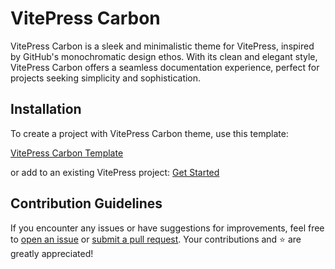 # VitePress Carbon

VitePress Carbon is a sleek and minimalistic theme for VitePress, inspired by GitHub's monochromatic design ethos. With its clean and elegant style, VitePress Carbon offers a seamless documentation experience, perfect for projects seeking simplicity and sophistication.

## Installation

To create a project with VitePress Carbon theme, use this template:

[VitePress Carbon Template](https://github.com/brenoepics/vitepress-carbon-template)

or add to an existing VitePress project:
[Get Started](/guide/getting-started)

## Contribution Guidelines

If you encounter any issues or have suggestions for improvements, feel free to [open an issue](https://github.com/brenoepics/vitepress-carbon/issues) or [submit a pull request](https://github.com/brenoepics/vitepress-carbon/pulls).
Your contributions and ⭐ are greatly appreciated!

